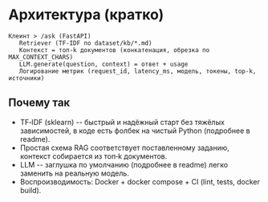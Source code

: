 # Архитектура (кратко)

```
Клеинт > /ask (FastAPI)
   Retriever (TF‑IDF по dataset/kb/*.md)
   Контекст = топ‑k документов (конкатенация, обрезка по MAX_CONTEXT_CHARS)
   LLM.generate(question, context) = ответ + usage
   Логирование метрик (request_id, latency_ms, модель, токены, top‑k, источники)
```

## Почему так
- TF‑IDF (sklearn) -- быстрый и надёжный старт без тяжёлых зависимостей, в коде есть фолбек на чистый Python (подробнее в readme).
- Простая схема RAG соответствует поставленному заданию, контекст собирается из топ‑k документов.
- LLM -- заглушка по умолчанию (подробнее в readme) легко заменить на реальную модель.
- Воспроизводимость: Docker + docker compose + CI (lint, tests, docker build).

